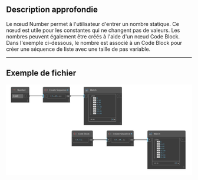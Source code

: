 ## Description approfondie
Le nœud Number permet à l'utilisateur d'entrer un nombre statique. Ce nœud est utile pour les constantes qui ne changent pas de valeurs. Les nombres peuvent également être créés à l'aide d'un nœud Code Block. Dans l'exemple ci-dessous, le nombre est associé à un Code Block pour créer une séquence de liste avec une taille de pas variable.
___
## Exemple de fichier

![Number](./CoreNodeModels.Input.DoubleInput_img.jpg)

